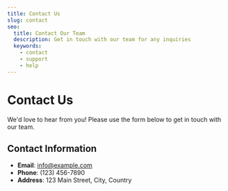 ```yaml
---
title: Contact Us
slug: contact
seo:
  title: Contact Our Team
  description: Get in touch with our team for any inquiries
  keywords:
    - contact
    - support
    - help
---
```


# Contact Us

We'd love to hear from you! Please use the form below to get in touch with our team.

## Contact Information

- **Email**: info@example.com
- **Phone**: (123) 456-7890
- **Address**: 123 Main Street, City, Country